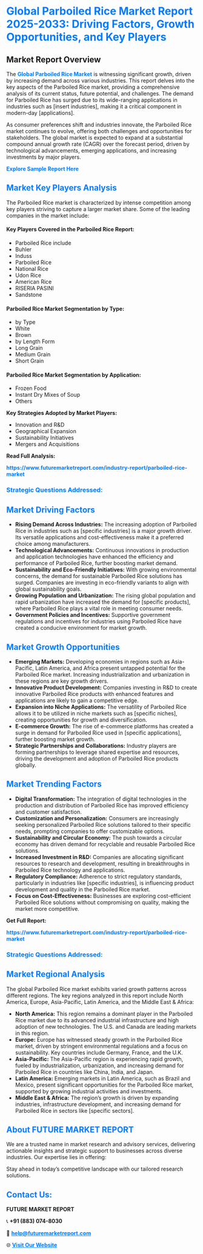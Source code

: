 <h1 style="color: #007BFF;">Global Parboiled Rice Market Report 2025-2033: Driving Factors, Growth Opportunities, and Key Players</h1>

<section id="overview">
<h2>Market Report Overview</h2>
<p>The <a href="https://www.futuremarketreport.com/industry-report/parboiled-rice-market" style="color: #007BFF; text-decoration: none;"><strong>Global Parboiled Rice Market</strong></a> is witnessing significant growth, driven by increasing demand across various industries. This report delves into the key aspects of the Parboiled Rice market, providing a comprehensive analysis of its current status, future potential, and challenges. The demand for Parboiled Rice has surged due to its wide-ranging applications in industries such as [insert industries], making it a critical component in modern-day [applications].</p>
<p>As consumer preferences shift and industries innovate, the Parboiled Rice market continues to evolve, offering both challenges and opportunities for stakeholders. The global market is expected to expand at a substantial compound annual growth rate (CAGR) over the forecast period, driven by technological advancements, emerging applications, and increasing investments by major players.</p>
</section>

<section id="overview">
<p><a href="https://www.futuremarketreport.com/request-sample/reportId=101560" style="color: #007BFF; text-decoration: none;"><strong>Explore Sample Report Here</strong></a></p>
</section>

<section id="key-players">
<h2 style="color: #007BFF;">Market Key Players Analysis</h2>
<p>The Parboiled Rice market is characterized by intense competition among key players striving to capture a larger market share. Some of the leading companies in the market include:</p>
<h4>Key Players Covered in the Parboiled Rice Report:</h4>
<ul><li>Parboiled Rice include</li><li>Buhler</li><li>Induss</li><li>Parboiled Rice</li><li>National Rice</li><li>Udon Rice</li><li>American Rice</li><li>RISERIA PASINI</li><li>Sandstone</li></ul>
<h4>Parboiled Rice Market Segmentation by Type:</h4>
<ul><li>by Type</li><li>White</li><li>Brown</li><li>by Length Form</li><li>Long Grain</li><li>Medium Grain</li><li>Short Grain</li></ul>

<h4>Parboiled Rice Market Segmentation by Application:</h4>
<ul><li>Frozen Food</li><li>Instant Dry Mixes of Soup</li><li>Others</li></ul>
<p><strong>Key Strategies Adopted by Market Players:</strong></p>
<ul>
<li>Innovation and R&D</li>
<li>Geographical Expansion</li>
<li>Sustainability Initiatives</li>
<li>Mergers and Acquisitions</li>
</ul>
</section>

<section>
<p><strong>Read Full Analysis: </strong></p><a href="https://www.futuremarketreport.com/industry-report/parboiled-rice-market" style="color: #007BFF; text-decoration: none;"><strong>https://www.futuremarketreport.com/industry-report/parboiled-rice-market</strong></a>
<h3 style="color: #007BFF;">Strategic Questions Addressed:</h3>
</section>

<section id="driving-factors">
<h2 style="color: #007BFF;">Market Driving Factors</h2>
<ul>
<li><strong>Rising Demand Across Industries:</strong> The increasing adoption of Parboiled Rice in industries such as [specific industries] is a major growth driver. Its versatile applications and cost-effectiveness make it a preferred choice among manufacturers.</li>
<li><strong>Technological Advancements:</strong> Continuous innovations in production and application technologies have enhanced the efficiency and performance of Parboiled Rice, further boosting market demand.</li>
<li><strong>Sustainability and Eco-Friendly Initiatives:</strong> With growing environmental concerns, the demand for sustainable Parboiled Rice solutions has surged. Companies are investing in eco-friendly variants to align with global sustainability goals.</li>
<li><strong>Growing Population and Urbanization:</strong> The rising global population and rapid urbanization have increased the demand for [specific products], where Parboiled Rice plays a vital role in meeting consumer needs.</li>
<li><strong>Government Policies and Incentives:</strong> Supportive government regulations and incentives for industries using Parboiled Rice have created a conducive environment for market growth.</li>
</ul>
</section>

<section id="growth-opportunities">
<h2 style="color: #007BFF;">Market Growth Opportunities</h2>
<ul>
<li><strong>Emerging Markets:</strong> Developing economies in regions such as Asia-Pacific, Latin America, and Africa present untapped potential for the Parboiled Rice market. Increasing industrialization and urbanization in these regions are key growth drivers.</li>
<li><strong>Innovative Product Development:</strong> Companies investing in R&D to create innovative Parboiled Rice products with enhanced features and applications are likely to gain a competitive edge.</li>
<li><strong>Expansion into Niche Applications:</strong> The versatility of Parboiled Rice allows it to be utilized in niche markets such as [specific niches], creating opportunities for growth and diversification.</li>
<li><strong>E-commerce Growth:</strong> The rise of e-commerce platforms has created a surge in demand for Parboiled Rice used in [specific applications], further boosting market growth.</li>
<li><strong>Strategic Partnerships and Collaborations:</strong> Industry players are forming partnerships to leverage shared expertise and resources, driving the development and adoption of Parboiled Rice products globally.</li>
</ul>
</section>

<section id="trending-factors">
<h2 style="color: #007BFF;">Market Trending Factors</h2>
<ul>
<li><strong>Digital Transformation:</strong> The integration of digital technologies in the production and distribution of Parboiled Rice has improved efficiency and customer satisfaction.</li>
<li><strong>Customization and Personalization:</strong> Consumers are increasingly seeking personalized Parboiled Rice solutions tailored to their specific needs, prompting companies to offer customizable options.</li>
<li><strong>Sustainability and Circular Economy:</strong> The push towards a circular economy has driven demand for recyclable and reusable Parboiled Rice solutions.</li>
<li><strong>Increased Investment in R&D:</strong> Companies are allocating significant resources to research and development, resulting in breakthroughs in Parboiled Rice technology and applications.</li>
<li><strong>Regulatory Compliance:</strong> Adherence to strict regulatory standards, particularly in industries like [specific industries], is influencing product development and quality in the Parboiled Rice market.</li>
<li><strong>Focus on Cost-Effectiveness:</strong> Businesses are exploring cost-efficient Parboiled Rice solutions without compromising on quality, making the market more competitive.</li>
</ul>
</section>

<section>
<p><strong>Get Full Report: </strong></p><a href="https://www.futuremarketreport.com/industry-report/parboiled-rice-market" style="color: #007BFF; text-decoration: none;"><strong>https://www.futuremarketreport.com/industry-report/parboiled-rice-market</strong></a>
<h3 style="color: #007BFF;">Strategic Questions Addressed:</h3>
</section>


<section id="regional-analysis">
<h2 style="color: #007BFF;">Market Regional Analysis</h2>
<p>The global Parboiled Rice market exhibits varied growth patterns across different regions. The key regions analyzed in this report include North America, Europe, Asia-Pacific, Latin America, and the Middle East & Africa:</p>
<ul>
<li><strong>North America:</strong> This region remains a dominant player in the Parboiled Rice market due to its advanced industrial infrastructure and high adoption of new technologies. The U.S. and Canada are leading markets in this region.</li>
<li><strong>Europe:</strong> Europe has witnessed steady growth in the Parboiled Rice market, driven by stringent environmental regulations and a focus on sustainability. Key countries include Germany, France, and the U.K.</li>
<li><strong>Asia-Pacific:</strong> The Asia-Pacific region is experiencing rapid growth, fueled by industrialization, urbanization, and increasing demand for Parboiled Rice in countries like China, India, and Japan.</li>
<li><strong>Latin America:</strong> Emerging markets in Latin America, such as Brazil and Mexico, present significant opportunities for the Parboiled Rice market, supported by growing industrial activities and investments.</li>
<li><strong>Middle East & Africa:</strong> The region’s growth is driven by expanding industries, infrastructure development, and increasing demand for Parboiled Rice in sectors like [specific sectors].</li>
</ul>
</section>

<footer>
<h2 style="color: #007BFF;">About FUTURE MARKET REPORT</h2>
<p>We are a trusted name in market research and advisory services, delivering actionable insights and strategic support to businesses across diverse industries. Our expertise lies in offering:</p>

<p>Stay ahead in today’s competitive landscape with our tailored research solutions.</p>

<h2 style="color: #007BFF;">Contact Us:</h2>
<p><strong>FUTURE MARKET REPORT</strong></p>
<p>📞 <strong>+91 (883) 074-8030</strong></p>
<p>📧 <strong><a href="mailto:help@futuremarketreport.com" style="color: #007BFF;">help@futuremarketreport.com</a></strong></p>
<p>🌐 <strong><a href="https://www.futuremarketreport.com/" style="color: #007BFF;">Visit Our Website</a></strong></p>
</footer>
